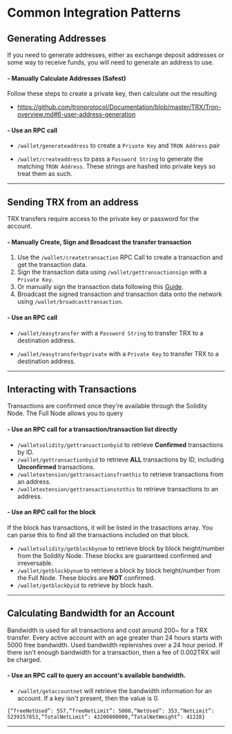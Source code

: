 # Common Integration Patterns

## Generating Addresses

If you need to generate addresses, either as exchange deposit addresses or some way to receive funds, 
you will need to generate an address to use.

#### - Manually Calculate Addresses (Safest)
Follow these steps to create a private key, then calculate out the resulting
- https://github.com/tronprotocol/Documentation/blob/master/TRX/Tron-overview.md#6-user-address-generation

#### - Use an RPC call 
- `/wallet/generateaddress` to create a `Private Key` and `TRON Address` pair

- `/wallet/createaddress` to pass a `Password String` to generate the matching `TRON Address`. These strings are hashed into private keys so treat them as such.

---

## Sending TRX from an address

TRX transfers require access to the private key or password for the account.

#### - Manually Create, Sign and Broadcast the transfer transaction

1. Use the `/wallet/createtransaction` RPC Call to create a transaction and get the transaction data.
2. Sign the transaction data using `/wallet/gettransactionsign` with a `Private Key`.
3. Or manually sign the transaction data following this [Guide](https://github.com/tronprotocol/Documentation/blob/master/TRX/Tron-overview.md#103-signature).
4. Broadcast the signed transaction and transaction data onto the network using `/wallet/broadcasttransaction`.

#### - Use an RPC call 
- `/wallet/easytransfer` with a `Password String` to transfer TRX to a destination address.

- `/wallet/easytransferbyprivate` with a `Private Key` to transfer TRX to a destination address.

---

## Interacting with Transactions

Transactions are confirmed once they're available through the Solidity Node. The Full Node allows you to query 

#### - Use an RPC call for a transaction/transaction list directly
- `/walletsolidity/gettransactionbyid` to retrieve **Confirmed** transactions by ID.
- `/wallet/gettransactionbyid` to retrieve **ALL** transactions by ID, including **Unconfirmed** transactions.
- `/walletextension/gettransactionsfromthis` to retrieve transactions from an address.
- `/walletextension/gettransactionstothis` to retrieve transactions to an address.

#### - Use an RPC call for the block
If the block has transactions, it will be listed in the trasactions array. You can parse this to find all the transactions included on that block.

- `/walletsolidity/getblockbynum` to retrieve block by block height/number from the Solidity Node. These blocks are guaranteed confirmed and irreversable. 
- `/wallet/getblockbynum` to retrieve a block by block height/number from the Full Node. These blocks are **NOT** confirmed. 
- `/wallet/getblockbyid` to retrieve by block hash.


---

## Calculating Bandwidth for an Account

Bandwidth is used for all transactions and cost around 200~ for a TRX transfer. Every active account with an age greater than 24 hours starts with 5000 free bandwidth. Used bandwidth replenishes over a 24 hour period. If there isn't enough bandwidth for a transaction, then a fee of 0.002TRX will be charged.

#### - Use an RPC call to query an account's available bandwidth.
- `/wallet/getaccountnet` will retrieve the bandwidth information for an account. If a key isn't present, then the value is 0.

```
{“freeNetUsed”: 557,“freeNetLimit”: 5000,“NetUsed”: 353,“NetLimit”: 5239157853,“TotalNetLimit”: 43200000000,“TotalNetWeight”: 41228}
```




---

